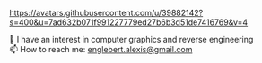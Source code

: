 <!--
**Alexisloic21/Alexisloic21** is a ✨ _special_ ✨ repository because its `README.md` (this file) appears on your GitHub profile.

Here are some ideas to get you started
-->

https://avatars.githubusercontent.com/u/39882142?s=400&u=7ad632b071f991227779ed27b6b3d51de7416769&v=4

🤔 I have an interest in computer graphics and reverse engineering <br/>
📫 How to reach me: englebert.alexis@gmail.com <br/>



